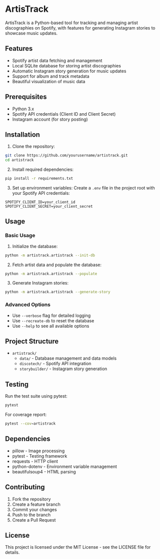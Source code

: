 # ArtisTrack

ArtisTrack is a Python-based tool for tracking and managing artist discographies on Spotify, with features for generating Instagram stories to showcase music updates.

## Features

- Spotify artist data fetching and management
- Local SQLite database for storing artist discographies
- Automatic Instagram story generation for music updates
- Support for album and track metadata
- Beautiful visualization of music data

## Prerequisites

- Python 3.x
- Spotify API credentials (Client ID and Client Secret)
- Instagram account (for story posting)

## Installation

1. Clone the repository:
```bash
git clone https://github.com/yourusername/artistrack.git
cd artistrack
```

2. Install required dependencies:
```bash
pip install -r requirements.txt
```

3. Set up environment variables:
Create a `.env` file in the project root with your Spotify API credentials:
```
SPOTIFY_CLIENT_ID=your_client_id
SPOTIFY_CLIENT_SECRET=your_client_secret
```

## Usage

### Basic Usage

1. Initialize the database:
```bash
python -m artistrack.artistrack --init-db
```

2. Fetch artist data and populate the database:
```bash
python -m artistrack.artistrack --populate
```

3. Generate Instagram stories:
```bash
python -m artistrack.artistrack --generate-story
```

### Advanced Options

- Use `--verbose` flag for detailed logging
- Use `--recreate-db` to reset the database
- Use `--help` to see all available options

## Project Structure

- `artistrack/`
  - `data/` - Database management and data models
  - `discotech/` - Spotify API integration
  - `storybuilder/` - Instagram story generation

## Testing

Run the test suite using pytest:
```bash
pytest
```

For coverage report:
```bash
pytest --cov=artistrack
```

## Dependencies

- pillow - Image processing
- pytest - Testing framework
- requests - HTTP client
- python-dotenv - Environment variable management
- beautifulsoup4 - HTML parsing

## Contributing

1. Fork the repository
2. Create a feature branch
3. Commit your changes
4. Push to the branch
5. Create a Pull Request

## License

This project is licensed under the MIT License - see the LICENSE file for details.